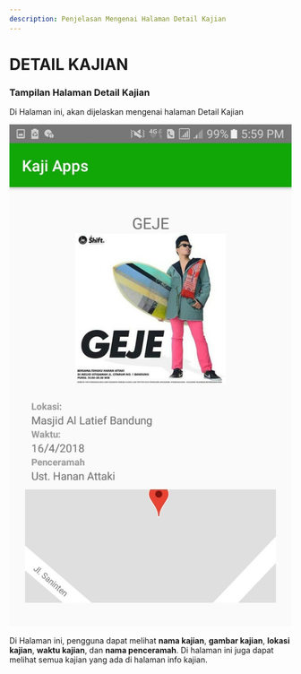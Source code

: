 ```yaml
---
description: Penjelasan Mengenai Halaman Detail Kajian
---
```


# DETAIL KAJIAN

### Tampilan Halaman Detail Kajian

 Di Halaman ini, akan dijelaskan mengenai halaman Detail Kajian

![Halaman Detail Kajian](../.gitbook/assets/image_d3b9bf5.jpg)

Di Halaman ini, pengguna dapat melihat **nama kajian**, **gambar kajian**, **lokasi kajian**, **waktu kajian**, dan **nama penceramah**. Di halaman ini juga dapat melihat semua kajian yang ada di halaman info kajian.

